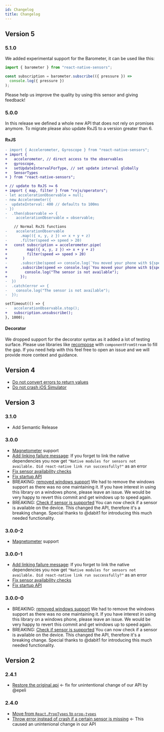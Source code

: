 ```yaml
---
id: Changelog
title: Changelog
---
```


## Version 5

### 5.1.0

We added experimental support for the Barometer, it can be used like this:

```js
import { barometer } from "react-native-sensors";

const subscription = barometer.subscribe(({ pressure }) =>
  console.log({ pressure })
);
```

Please help us improve the quality by using this sensor and giving feedback!

### 5.0.0

In this release we defined a whole new API that does not rely on promises anymore.
To migrate please also update RxJS to a version greater than 6.

#### RxJS

```diff
- import { Accelerometer, Gyroscope } from "react-native-sensors";
+ import {
+   accelerometer, // direct access to the observables
+   gyroscope,
+   setUpdateIntervalForType, // set update interval globally
+   SensorTypes
+ } from "react-native-sensors";

+ // update to RxJS >= 6
+ import { map, filter } from "rxjs/operators";
- let accelerationObservable = null;
- new Accelerometer({
-  updateInterval: 400 // defaults to 100ms
- })
-  .then(observable => {
-    accelerationObservable = observable;

    // Normal RxJS functions
-    accelerationObservable
-      .map(({ x, y, z }) => x + y + z)
-      .filter(speed => speed > 20)
+   const subscription = accelerometer.pipe(
+         map(({ x, y, z }) => x + y + z)
+         filter(speed => speed > 20)
+       )
-      .subscribe(speed => console.log(`You moved your phone with ${speed}`));
+      .subscribe(speed => console.log(`You moved your phone with ${speed}`), error => {
+        console.log("The sensor is not available");
+      });
-  })
-  .catch(error => {
-    console.log("The sensor is not available");
-  });

setTimeout(() => {
-   accelerationObservable.stop();
+   subscription.unsubscribe();
}, 1000);
```

#### Decorator

We dropped support for the decorator syntax as it added a lot of testing surface.
Please use libraries like [recompose](https://github.com/acdlite/recompose) with `componentFromStream` to fill the gap. If you need help with this feel free to open an issue and we will provide more context and guidance.

## Version 4

* [Do not convert errors to return values](https://github.com/react-native-sensors/react-native-sensors/pull/157)
* [Do not crash iOS Simulator](https://github.com/react-native-sensors/react-native-sensors/pull/151)

## Version 3

### 3.1.0

* Add Semantic Release

### 3.0.0

* [Magnetometer](https://github.com/react-native-sensors/react-native-sensors/pull/62) support
* [Add linking failure message](https://github.com/react-native-sensors/react-native-sensors/pull/61): If you forget to link the native dependencies you now get `"Native modules for sensors not available. Did react-native link run successfully?"` as an error
* [Fix sensor availability checks](https://github.com/react-native-sensors/react-native-sensors/pull/60)
* [Fix startup API](https://github.com/react-native-sensors/react-native-sensors/pull/56)
* BREAKING: [removed windows support](https://github.com/react-native-sensors/react-native-sensors/commit/2c347ae93db97274f14f8d2b3fb15daf72c6eebe) We had to remove the windows support as there was no one maintaining it. If you have interest in using this library on a windows phone, please leave an issue. We would be very happy to revert this commit and get windows up to speed again.
* BREAKING: [Check if sensor is supported](https://github.com/react-native-sensors/react-native-sensors/issues/28) You can now check if a sensor is available on the device. This changed the API, therefore it's a breaking change. Special thanks to @dabit1 for introducing this much needed functionality.

### 3.0.0-2

* [Magnetometer](https://github.com/react-native-sensors/react-native-sensors/pull/62) support

### 3.0.0-1

* [Add linking failure message](https://github.com/react-native-sensors/react-native-sensors/pull/61): If you forget to link the native dependencies you now get `"Native modules for sensors not available. Did react-native link run successfully?"` as an error
* [Fix sensor availability checks](https://github.com/react-native-sensors/react-native-sensors/pull/60)
* [Fix startup API](https://github.com/react-native-sensors/react-native-sensors/pull/56)

### 3.0.0-0

* BREAKING: [removed windows support](https://github.com/react-native-sensors/react-native-sensors/commit/2c347ae93db97274f14f8d2b3fb15daf72c6eebe) We had to remove the windows support as there was no one maintaining it. If you have interest in using this library on a windows phone, please leave an issue. We would be very happy to revert this commit and get windows up to speed again.
* BREAKING: [Check if sensor is supported](https://github.com/react-native-sensors/react-native-sensors/issues/28) You can now check if a sensor is available on the device. This changed the API, therefore it's a breaking change. Special thanks to @dabit1 for introducing this much needed functionality.

## Version 2

### 2.4.1

* [Restore the original api](https://github.com/react-native-sensors/react-native-sensors/pull/36) <- fix for unintentional change of our API by @epeli

### 2.4.0

* [Move from `React.PropTypes` to `prop-types`](https://github.com/react-native-sensors/react-native-sensors/pull/33)
* [Throw error instead of crash if a certain sensor is missing](https://github.com/react-native-sensors/react-native-sensors/pull/32) <- This caused an unintenional change in our API

